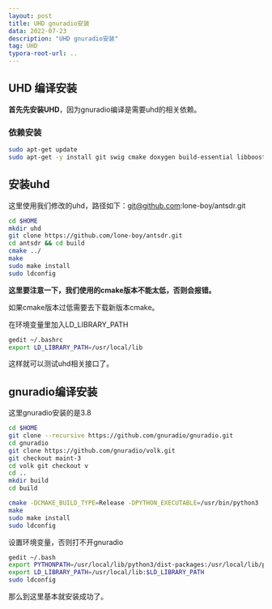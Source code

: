 ```yaml
---
layout: post
title: UHD gnuradio安装
data: 2022-07-23
description: "UHD gnuradio安装"
tag: UHD
typora-root-url: ..
---
```


## UHD 编译安装

**首先先安装UHD**，因为gnuradio编译是需要uhd的相关依赖。

### 依赖安装

```sh
sudo apt-get update
sudo apt-get -y install git swig cmake doxygen build-essential libboost-all-dev libtool libusb-1.0-0 libusb-1.0-0-dev libudev-dev libncurses5-dev libfftw3-bin libfftw3-dev libfftw3-doc libcppunit-1.14-0 libcppunit-dev libcppunit-doc ncurses-bin cpufrequtils python-numpy python-numpy-doc python-numpy-dbg python-scipy python-docutils qt4-bin-dbg qt4-default qt4-doc libqt4-dev libqt4-dev-bin python-qt4 python-qt4-dbg python-qt4-dev python-qt4-doc python-qt4-doc libqwt6abi1 libfftw3-bin libfftw3-dev libfftw3-doc ncurses-bin libncurses5 libncurses5-dev libncurses5-dbg libfontconfig1-dev libxrender-dev libpulse-dev swig g++ automake autoconf libtool python-dev libfftw3-dev libcppunit-dev libboost-all-dev libusb-dev libusb-1.0-0-dev fort77 libsdl1.2-dev python-wxgtk3.0 git libqt4-dev python-numpy ccache python-opengl libgsl-dev python-cheetah python-mako python-lxml doxygen qt4-default qt4-dev-tools libusb-1.0-0-dev libqwtplot3d-qt5-dev pyqt4-dev-tools python-qwt5-qt4 cmake git wget libxi-dev gtk2-engines-pixbuf r-base-dev python-tk liborc-0.4-0 liborc-0.4-dev libasound2-dev python-gtk2 libzmq3-dev libzmq5 python-requests python-sphinx libcomedi-dev python-zmq libqwt-dev libqwt6abi1 python-six libgps-dev libgps23 gpsd gpsd-clients python-gps python-setuptools
```



## 安装uhd

这里使用我们修改的uhd，路径如下：git@github.com:lone-boy/antsdr.git

```sh
cd $HOME
mkdir uhd
git clone https://github.com/lone-boy/antsdr.git
cd antsdr && cd build
cmake ../
make
sudo make install
sudo ldconfig
```

**这里要注意一下，我们使用的cmake版本不能太低，否则会报错。**

如果cmake版本过低需要去下载新版本cmake。

在环境变量里加入LD_LIBRARY_PATH

```sh
gedit ~/.bashrc
export LD_LIBRARY_PATH=/usr/local/lib
```

这样就可以测试uhd相关接口了。






## gnuradio编译安装

这里gnuradio安装的是3.8

```sh
cd $HOME
git clone --recursive https://github.com/gnuradio/gnuradio.git
cd gnuradio
git clone https://github.com/gnuradio/volk.git
git checkout maint-3
cd volk git checkout v
cd ..
mkdir build
cd build

cmake -DCMAKE_BUILD_TYPE=Release -DPYTHON_EXECUTABLE=/usr/bin/python3 ../
make
sudo make install
sudo ldconfig
```

设置环境变量，否则打不开gnuradio

```sh
gedit ~/.bash
export PYTHONPATH=/usr/local/lib/python3/dist-packages:/usr/local/lib/python3.6/dist-packages:$PYTHONPATH
export LD_LIBRARY_PATH=/usr/local/lib:$LD_LIBRARY_PATH  
sudo ldconfig
```

那么到这里基本就安装成功了。